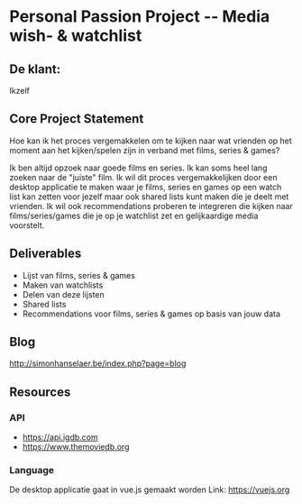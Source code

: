 # Personal Passion Project -- Media wish- & watchlist

## De klant:
Ikzelf

## Core Project Statement
Hoe kan ik het proces vergemakkelen om te kijken naar wat vrienden op het moment aan het kijken/spelen zijn in verband met films, series & games?

Ik ben altijd opzoek naar goede films en series. Ik kan soms heel lang zoeken naar de "juiste" film. Ik wil dit proces vergemakkelijken door een desktop applicatie te maken waar je films, series en games op een watch list kan zetten voor jezelf maar ook shared lists kunt maken die je deelt met vrienden. Ik wil ook recommendations proberen te integreren die kijken naar films/series/games die je op je watchlist zet en gelijkaardige media voorstelt.

## Deliverables
* Lijst van films, series & games
* Maken van watchlists
* Delen van deze lijsten
* Shared lists
* Recommendations voor films, series & games op basis van jouw data

## Blog
http://simonhanselaer.be/index.php?page=blog

## Resources
### API
* https://api.igdb.com
* https://www.themoviedb.org

### Language
De desktop applicatie gaat in vue.js gemaakt worden
Link: https://vuejs.org